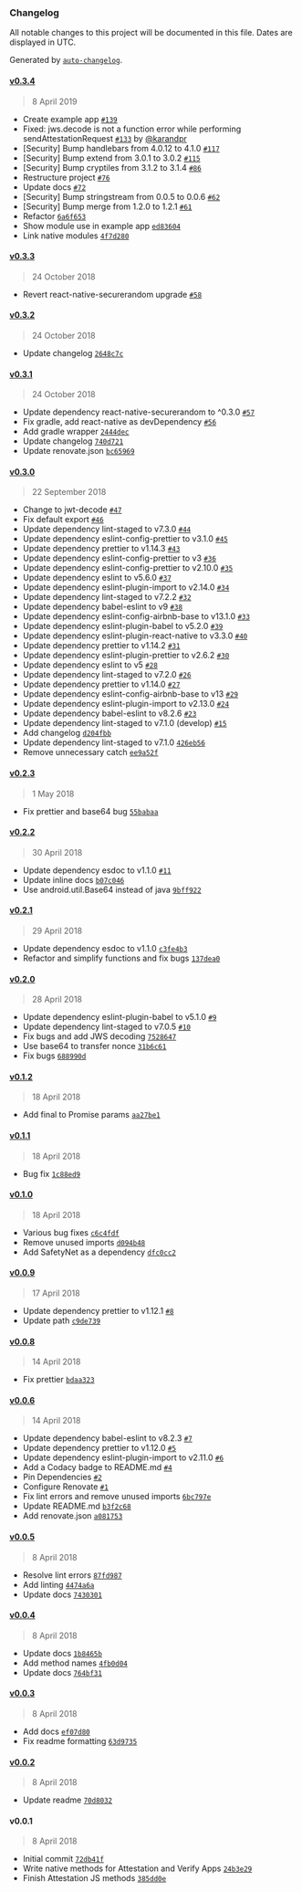 ### Changelog

All notable changes to this project will be documented in this file. Dates are displayed in UTC.

Generated by [`auto-changelog`](https://github.com/CookPete/auto-changelog).

#### [v0.3.4](https://github.com/rajivshah3/react-native-google-safetynet/compare/v0.3.3...v0.3.4)

> 8 April 2019

- Create example app [`#139`](https://github.com/rajivshah3/react-native-google-safetynet/pull/139)
- Fixed:  jws.decode is not a function error while performing sendAttestationRequest [`#133`](https://github.com/rajivshah3/react-native-google-safetynet/pull/133) by [@karandpr](https://github.com/karandpr)
- [Security] Bump handlebars from 4.0.12 to 4.1.0 [`#117`](https://github.com/rajivshah3/react-native-google-safetynet/pull/117)
- [Security] Bump extend from 3.0.1 to 3.0.2 [`#115`](https://github.com/rajivshah3/react-native-google-safetynet/pull/115)
- [Security] Bump cryptiles from 3.1.2 to 3.1.4 [`#86`](https://github.com/rajivshah3/react-native-google-safetynet/pull/86)
- Restructure project [`#76`](https://github.com/rajivshah3/react-native-google-safetynet/pull/76)
- Update docs [`#72`](https://github.com/rajivshah3/react-native-google-safetynet/pull/72)
- [Security] Bump stringstream from 0.0.5 to 0.0.6 [`#62`](https://github.com/rajivshah3/react-native-google-safetynet/pull/62)
- [Security] Bump merge from 1.2.0 to 1.2.1 [`#61`](https://github.com/rajivshah3/react-native-google-safetynet/pull/61)
- Refactor [`6a6f653`](https://github.com/rajivshah3/react-native-google-safetynet/commit/6a6f653872be4ecca4b5bf75ef39799b3bd76359)
- Show module use in example app [`ed83604`](https://github.com/rajivshah3/react-native-google-safetynet/commit/ed836042ca3eab08580ea0e1a915d0d8c34e1a3c)
- Link native modules [`4f7d280`](https://github.com/rajivshah3/react-native-google-safetynet/commit/4f7d280f334118927824a9143a072a101b46b565)

#### [v0.3.3](https://github.com/rajivshah3/react-native-google-safetynet/compare/v0.3.2...v0.3.3)

> 24 October 2018

- Revert react-native-securerandom upgrade [`#58`](https://github.com/rajivshah3/react-native-google-safetynet/pull/58)

#### [v0.3.2](https://github.com/rajivshah3/react-native-google-safetynet/compare/v0.3.1...v0.3.2)

> 24 October 2018

- Update changelog [`2648c7c`](https://github.com/rajivshah3/react-native-google-safetynet/commit/2648c7c25b66b3843b2f43b4eac5bb8d389a112c)

#### [v0.3.1](https://github.com/rajivshah3/react-native-google-safetynet/compare/v0.3.0...v0.3.1)

> 24 October 2018

- Update dependency react-native-securerandom to ^0.3.0 [`#57`](https://github.com/rajivshah3/react-native-google-safetynet/pull/57)
- Fix gradle, add react-native as devDependency [`#56`](https://github.com/rajivshah3/react-native-google-safetynet/pull/56)
- Add gradle wrapper [`2444dec`](https://github.com/rajivshah3/react-native-google-safetynet/commit/2444dec92d80e9f5ffa25131da2876e1167be500)
- Update changelog [`740d721`](https://github.com/rajivshah3/react-native-google-safetynet/commit/740d7210bf25bd7c1ec213be8518167d652d89c4)
- Update renovate.json [`bc65969`](https://github.com/rajivshah3/react-native-google-safetynet/commit/bc6596959389e0699d0422fdfda7f138441263f4)

#### [v0.3.0](https://github.com/rajivshah3/react-native-google-safetynet/compare/v0.2.3...v0.3.0)

> 22 September 2018

- Change to jwt-decode [`#47`](https://github.com/rajivshah3/react-native-google-safetynet/pull/47)
- Fix default export [`#46`](https://github.com/rajivshah3/react-native-google-safetynet/pull/46)
- Update dependency lint-staged to v7.3.0 [`#44`](https://github.com/rajivshah3/react-native-google-safetynet/pull/44)
- Update dependency eslint-config-prettier to v3.1.0 [`#45`](https://github.com/rajivshah3/react-native-google-safetynet/pull/45)
- Update dependency prettier to v1.14.3 [`#43`](https://github.com/rajivshah3/react-native-google-safetynet/pull/43)
- Update dependency eslint-config-prettier to v3 [`#36`](https://github.com/rajivshah3/react-native-google-safetynet/pull/36)
- Update dependency eslint-config-prettier to v2.10.0 [`#35`](https://github.com/rajivshah3/react-native-google-safetynet/pull/35)
- Update dependency eslint to v5.6.0 [`#37`](https://github.com/rajivshah3/react-native-google-safetynet/pull/37)
- Update dependency eslint-plugin-import to v2.14.0 [`#34`](https://github.com/rajivshah3/react-native-google-safetynet/pull/34)
- Update dependency lint-staged to v7.2.2 [`#32`](https://github.com/rajivshah3/react-native-google-safetynet/pull/32)
- Update dependency babel-eslint to v9 [`#38`](https://github.com/rajivshah3/react-native-google-safetynet/pull/38)
- Update dependency eslint-config-airbnb-base to v13.1.0 [`#33`](https://github.com/rajivshah3/react-native-google-safetynet/pull/33)
- Update dependency eslint-plugin-babel to v5.2.0 [`#39`](https://github.com/rajivshah3/react-native-google-safetynet/pull/39)
- Update dependency eslint-plugin-react-native to v3.3.0 [`#40`](https://github.com/rajivshah3/react-native-google-safetynet/pull/40)
- Update dependency prettier to v1.14.2 [`#31`](https://github.com/rajivshah3/react-native-google-safetynet/pull/31)
- Update dependency eslint-plugin-prettier to v2.6.2 [`#30`](https://github.com/rajivshah3/react-native-google-safetynet/pull/30)
- Update dependency eslint to v5 [`#28`](https://github.com/rajivshah3/react-native-google-safetynet/pull/28)
- Update dependency lint-staged to v7.2.0 [`#26`](https://github.com/rajivshah3/react-native-google-safetynet/pull/26)
- Update dependency prettier to v1.14.0 [`#27`](https://github.com/rajivshah3/react-native-google-safetynet/pull/27)
- Update dependency eslint-config-airbnb-base to v13 [`#29`](https://github.com/rajivshah3/react-native-google-safetynet/pull/29)
- Update dependency eslint-plugin-import to v2.13.0 [`#24`](https://github.com/rajivshah3/react-native-google-safetynet/pull/24)
- Update dependency babel-eslint to v8.2.6 [`#23`](https://github.com/rajivshah3/react-native-google-safetynet/pull/23)
- Update dependency lint-staged to v7.1.0 (develop) [`#15`](https://github.com/rajivshah3/react-native-google-safetynet/pull/15)
- Add changelog [`d204fbb`](https://github.com/rajivshah3/react-native-google-safetynet/commit/d204fbb611656d4400e3a38147f57b852676e105)
- Update dependency lint-staged to v7.1.0 [`426eb56`](https://github.com/rajivshah3/react-native-google-safetynet/commit/426eb56a464fa237e7551541caaf489fe4432437)
- Remove unnecessary catch [`ee9a52f`](https://github.com/rajivshah3/react-native-google-safetynet/commit/ee9a52fa19e81c673abdb9adbda52508aa50fda1)

#### [v0.2.3](https://github.com/rajivshah3/react-native-google-safetynet/compare/v0.2.2...v0.2.3)

> 1 May 2018

- Fix prettier and base64 bug [`55babaa`](https://github.com/rajivshah3/react-native-google-safetynet/commit/55babaa45773955580b129799f46e039d5412f83)

#### [v0.2.2](https://github.com/rajivshah3/react-native-google-safetynet/compare/v0.2.1...v0.2.2)

> 30 April 2018

- Update dependency esdoc to v1.1.0 [`#11`](https://github.com/rajivshah3/react-native-google-safetynet/pull/11)
- Update inline docs [`b07c046`](https://github.com/rajivshah3/react-native-google-safetynet/commit/b07c04665037a5d6ec538621c05c065aee529108)
- Use android.util.Base64 instead of java [`9bff922`](https://github.com/rajivshah3/react-native-google-safetynet/commit/9bff922c58dda992f025bb51d86eca83c0fc0b04)

#### [v0.2.1](https://github.com/rajivshah3/react-native-google-safetynet/compare/v0.2.0...v0.2.1)

> 29 April 2018

- Update dependency esdoc to v1.1.0 [`c3fe4b3`](https://github.com/rajivshah3/react-native-google-safetynet/commit/c3fe4b341f6a15a927c5ba1be08fd6aac02efe8f)
- Refactor and simplify functions and fix bugs [`137dea0`](https://github.com/rajivshah3/react-native-google-safetynet/commit/137dea0ba0884d9727ad601e37973df71f7728f1)

#### [v0.2.0](https://github.com/rajivshah3/react-native-google-safetynet/compare/v0.1.2...v0.2.0)

> 28 April 2018

- Update dependency eslint-plugin-babel to v5.1.0 [`#9`](https://github.com/rajivshah3/react-native-google-safetynet/pull/9)
- Update dependency lint-staged to v7.0.5 [`#10`](https://github.com/rajivshah3/react-native-google-safetynet/pull/10)
- Fix bugs and add JWS decoding [`7528647`](https://github.com/rajivshah3/react-native-google-safetynet/commit/7528647cc81757c893b50c94455a597cc500ab42)
- Use base64 to transfer nonce [`31b6c61`](https://github.com/rajivshah3/react-native-google-safetynet/commit/31b6c613d6a8b02a89512bf574800828abe5d1e3)
- Fix bugs [`688990d`](https://github.com/rajivshah3/react-native-google-safetynet/commit/688990dab957e1a0d909bf4e5227d61c28ed3d55)

#### [v0.1.2](https://github.com/rajivshah3/react-native-google-safetynet/compare/v0.1.1...v0.1.2)

> 18 April 2018

- Add final to Promise params [`aa27be1`](https://github.com/rajivshah3/react-native-google-safetynet/commit/aa27be19081074baefdae95b3ae49f2b0aab363f)

#### [v0.1.1](https://github.com/rajivshah3/react-native-google-safetynet/compare/v0.1.0...v0.1.1)

> 18 April 2018

- Bug fix [`1c88ed9`](https://github.com/rajivshah3/react-native-google-safetynet/commit/1c88ed9bef05ec7e3021ff640cd730aca0211e11)

#### [v0.1.0](https://github.com/rajivshah3/react-native-google-safetynet/compare/v0.0.9...v0.1.0)

> 18 April 2018

- Various bug fixes [`c6c4fdf`](https://github.com/rajivshah3/react-native-google-safetynet/commit/c6c4fdf120064f485e146e77309823a08ff2d9d4)
- Remove unused imports [`d094b48`](https://github.com/rajivshah3/react-native-google-safetynet/commit/d094b4878da735e8863a6270c54f40f922c5772d)
- Add SafetyNet as a dependency [`dfc0cc2`](https://github.com/rajivshah3/react-native-google-safetynet/commit/dfc0cc2fc9a1d3d79e223661799f76cb34877981)

#### [v0.0.9](https://github.com/rajivshah3/react-native-google-safetynet/compare/v0.0.8...v0.0.9)

> 17 April 2018

- Update dependency prettier to v1.12.1 [`#8`](https://github.com/rajivshah3/react-native-google-safetynet/pull/8)
- Update path [`c9de739`](https://github.com/rajivshah3/react-native-google-safetynet/commit/c9de7390fa851940572939cb1c7c2db78e35f9d0)

#### [v0.0.8](https://github.com/rajivshah3/react-native-google-safetynet/compare/v0.0.6...v0.0.8)

> 14 April 2018

- Fix prettier [`bdaa323`](https://github.com/rajivshah3/react-native-google-safetynet/commit/bdaa323bd1ba1c35c2b027d490bd4c9872c5b256)

#### [v0.0.6](https://github.com/rajivshah3/react-native-google-safetynet/compare/v0.0.5...v0.0.6)

> 14 April 2018

- Update dependency babel-eslint to v8.2.3 [`#7`](https://github.com/rajivshah3/react-native-google-safetynet/pull/7)
- Update dependency prettier to v1.12.0 [`#5`](https://github.com/rajivshah3/react-native-google-safetynet/pull/5)
- Update dependency eslint-plugin-import to v2.11.0 [`#6`](https://github.com/rajivshah3/react-native-google-safetynet/pull/6)
- Add a Codacy badge to README.md [`#4`](https://github.com/rajivshah3/react-native-google-safetynet/pull/4)
- Pin Dependencies [`#2`](https://github.com/rajivshah3/react-native-google-safetynet/pull/2)
- Configure Renovate [`#1`](https://github.com/rajivshah3/react-native-google-safetynet/pull/1)
- Fix lint errors and remove unused imports [`6bc797e`](https://github.com/rajivshah3/react-native-google-safetynet/commit/6bc797e767d5c4d338f2a78955378eb54f1532a2)
- Update README.md [`b3f2c68`](https://github.com/rajivshah3/react-native-google-safetynet/commit/b3f2c68c02c5722bf82a19c536330db112aff769)
- Add renovate.json [`a081753`](https://github.com/rajivshah3/react-native-google-safetynet/commit/a081753a403d09da6d395679d7bd1b075943ccc9)

#### [v0.0.5](https://github.com/rajivshah3/react-native-google-safetynet/compare/v0.0.4...v0.0.5)

> 8 April 2018

- Resolve lint errors [`87fd987`](https://github.com/rajivshah3/react-native-google-safetynet/commit/87fd9875fd46d8ca84c3f0f59871a99d61f6bac6)
- Add linting [`4474a6a`](https://github.com/rajivshah3/react-native-google-safetynet/commit/4474a6a7302de2466dcad765c1ceff7c7186268e)
- Update docs [`7430301`](https://github.com/rajivshah3/react-native-google-safetynet/commit/74303015c6bb5281fa909c10bdeb14f8ddc2fbe8)

#### [v0.0.4](https://github.com/rajivshah3/react-native-google-safetynet/compare/v0.0.3...v0.0.4)

> 8 April 2018

- Update docs [`1b8465b`](https://github.com/rajivshah3/react-native-google-safetynet/commit/1b8465bd7f3791a87aba4873fce5abd95b6eafdf)
- Add method names [`4fb0d04`](https://github.com/rajivshah3/react-native-google-safetynet/commit/4fb0d04dca8c123e3a825a4c04b86bd354ac0b83)
- Update docs [`764bf31`](https://github.com/rajivshah3/react-native-google-safetynet/commit/764bf3169234d93b6e81030bc861718f16ca56c8)

#### [v0.0.3](https://github.com/rajivshah3/react-native-google-safetynet/compare/v0.0.2...v0.0.3)

> 8 April 2018

- Add docs [`ef07d80`](https://github.com/rajivshah3/react-native-google-safetynet/commit/ef07d80a55ae1746f67e9cd9817c999026f6f25a)
- Fix readme formatting [`63d9735`](https://github.com/rajivshah3/react-native-google-safetynet/commit/63d9735fdc6dfec234a5d1df644104bf45687787)

#### [v0.0.2](https://github.com/rajivshah3/react-native-google-safetynet/compare/v0.0.1...v0.0.2)

> 8 April 2018

- Update readme [`70d8032`](https://github.com/rajivshah3/react-native-google-safetynet/commit/70d8032d3dfebad459f87b2873d4aececc1ecc8c)

#### v0.0.1

> 8 April 2018

- Initial commit [`72db41f`](https://github.com/rajivshah3/react-native-google-safetynet/commit/72db41f62657c7566cb79a8b58e093d6c99a358b)
- Write native methods for Attestation and Verify Apps [`24b3e29`](https://github.com/rajivshah3/react-native-google-safetynet/commit/24b3e29f707656ce7561ef3fda32fc5f68528a3e)
- Finish Attestation JS methods [`385dd0e`](https://github.com/rajivshah3/react-native-google-safetynet/commit/385dd0eac074708c52d8428bac799db1fae51032)
